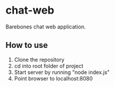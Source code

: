 chat-web
========

Barebones chat web application.

How to use
-
1. Clone the repository
2. cd into root folder of project
3. Start server by running "node index.js"
4. Point browser to localhost:8080
